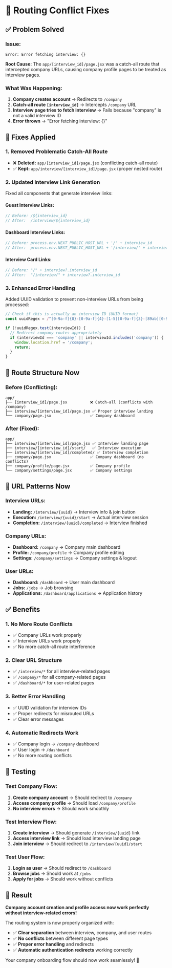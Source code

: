 # 🔧 Routing Conflict Fixes

## ✅ Problem Solved

### **Issue:**
```
Error: Error fetching interview: {}
```

**Root Cause:** The `app/[interview_id]/page.jsx` was a catch-all route that intercepted company URLs, causing company profile pages to be treated as interview pages.

### **What Was Happening:**
1. **Company creates account** → Redirects to `/company`
2. **Catch-all route `[interview_id]`** → Intercepts `/company` URL
3. **Interview page tries to fetch interview** → Fails because "company" is not a valid interview ID
4. **Error thrown** → "Error fetching interview: {}"

## 🔧 Fixes Applied

### **1. Removed Problematic Catch-All Route**
- ❌ **Deleted:** `app/[interview_id]/page.jsx` (conflicting catch-all route)
- ✅ **Kept:** `app/interview/[interview_id]/page.jsx` (proper nested route)

### **2. Updated Interview Link Generation**
Fixed all components that generate interview links:

#### **Guest Interview Links:**
```javascript
// Before: /${interview_id}
// After:  /interview/${interview_id}
```

#### **Dashboard Interview Links:**
```javascript
// Before: process.env.NEXT_PUBLIC_HOST_URL + '/' + interview_id
// After:  process.env.NEXT_PUBLIC_HOST_URL + '/interview/' + interview_id
```

#### **Interview Card Links:**
```javascript
// Before: "/" + interview?.interview_id
// After:  "/interview/" + interview?.interview_id
```

### **3. Enhanced Error Handling**
Added UUID validation to prevent non-interview URLs from being processed:

```javascript
// Check if this is actually an interview ID (UUID format)
const uuidRegex = /^[0-9a-f]{8}-[0-9a-f]{4}-[1-5][0-9a-f]{3}-[89ab][0-9a-f]{3}-[0-9a-f]{12}$/i;

if (!uuidRegex.test(interviewId)) {
  // Redirect company routes appropriately
  if (interviewId === 'company' || interviewId.includes('company')) {
    window.location.href = '/company';
    return;
  }
}
```

## 🎯 Route Structure Now

### **Before (Conflicting):**
```
app/
├── [interview_id]/page.jsx          ❌ Catch-all (conflicts with /company)
├── interview/[interview_id]/page.jsx ✅ Proper interview landing
└── company/page.jsx                 ✅ Company dashboard
```

### **After (Fixed):**
```
app/
├── interview/[interview_id]/page.jsx ✅ Interview landing page
├── interview/[interview_id]/start/   ✅ Interview execution
├── interview/[interview_id]/completed/ ✅ Interview completion
├── company/page.jsx                 ✅ Company dashboard (no conflicts)
├── company/profile/page.jsx         ✅ Company profile
└── company/settings/page.jsx        ✅ Company settings
```

## 🚀 URL Patterns Now

### **Interview URLs:**
- **Landing:** `/interview/{uuid}` → Interview info & join button
- **Execution:** `/interview/{uuid}/start` → Actual interview session
- **Completion:** `/interview/{uuid}/completed` → Interview finished

### **Company URLs:**
- **Dashboard:** `/company` → Company main dashboard
- **Profile:** `/company/profile` → Company profile editing
- **Settings:** `/company/settings` → Company settings & logout

### **User URLs:**
- **Dashboard:** `/dashboard` → User main dashboard
- **Jobs:** `/jobs` → Job browsing
- **Applications:** `/dashboard/applications` → Application history

## ✅ Benefits

### **1. No More Route Conflicts**
- ✅ Company URLs work properly
- ✅ Interview URLs work properly  
- ✅ No more catch-all route interference

### **2. Clear URL Structure**
- ✅ `/interview/*` for all interview-related pages
- ✅ `/company/*` for all company-related pages
- ✅ `/dashboard/*` for user-related pages

### **3. Better Error Handling**
- ✅ UUID validation for interview IDs
- ✅ Proper redirects for misrouted URLs
- ✅ Clear error messages

### **4. Automatic Redirects Work**
- ✅ Company login → `/company` dashboard
- ✅ User login → `/dashboard`
- ✅ No more routing conflicts

## 🧪 Testing

### **Test Company Flow:**
1. **Create company account** → Should redirect to `/company`
2. **Access company profile** → Should load `/company/profile`
3. **No interview errors** → Should work smoothly

### **Test Interview Flow:**
1. **Create interview** → Should generate `/interview/{uuid}` link
2. **Access interview link** → Should load interview landing page
3. **Join interview** → Should redirect to `/interview/{uuid}/start`

### **Test User Flow:**
1. **Login as user** → Should redirect to `/dashboard`
2. **Browse jobs** → Should work at `/jobs`
3. **Apply for jobs** → Should work without conflicts

## 🎉 Result

**Company account creation and profile access now work perfectly without interview-related errors!**

The routing system is now properly organized with:
- ✅ **Clear separation** between interview, company, and user routes
- ✅ **No conflicts** between different page types
- ✅ **Proper error handling** and redirects
- ✅ **Automatic authentication redirects** working correctly

Your company onboarding flow should now work seamlessly! 🚀
